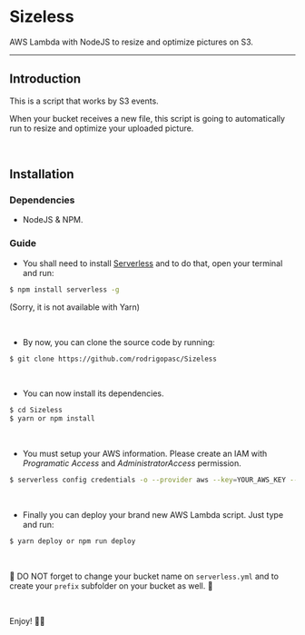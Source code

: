 # Sizeless
AWS Lambda with NodeJS to resize and optimize pictures on S3.

<hr>

## Introduction
This is a script that works by S3 events.

When your bucket receives a new file, this script is going to automatically run to resize and optimize your uploaded picture.

<br />

## Installation
### Dependencies
* NodeJS & NPM.


### Guide
* You shall need to install [Serverless](http://serverless.com) and to do that, open your terminal and run:

```sh
$ npm install serverless -g
```
(Sorry, it is not available with Yarn)

<br/>

* By now, you can clone the source code by running:

```sh
$ git clone https://github.com/rodrigopasc/Sizeless
```

<br/>

* You can now install its dependencies. 

```sh
$ cd Sizeless
$ yarn or npm install
```

<br/>

* You must setup your AWS information. Please create an IAM with _Programatic Access_ and _AdministratorAccess_ permission.

```sh
$ serverless config credentials -o --provider aws --key=YOUR_AWS_KEY --secret YOUR_AWS_SECRET
```

<br />

* Finally you can deploy your brand new AWS Lambda script. Just type and run:

```sh
$ yarn deploy or npm run deploy
```

<br />

🚨 DO NOT forget to change your bucket name on `serverless.yml` and to create your `prefix` subfolder on your bucket as well. 🚨

<br />

Enjoy! 🎉🎊  